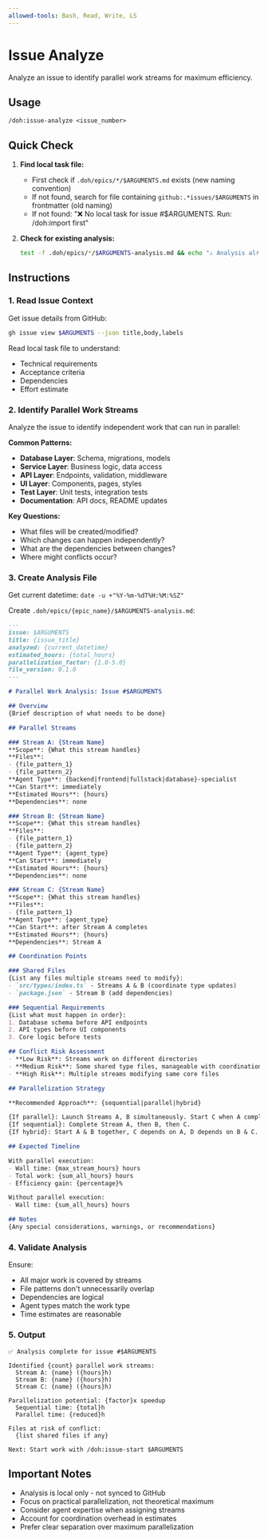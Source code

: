 ```yaml
---
allowed-tools: Bash, Read, Write, LS
---
```


# Issue Analyze

Analyze an issue to identify parallel work streams for maximum efficiency.

## Usage
```
/doh:issue-analyze <issue_number>
```

## Quick Check

1. **Find local task file:**
   - First check if `.doh/epics/*/$ARGUMENTS.md` exists (new naming convention)
   - If not found, search for file containing `github:.*issues/$ARGUMENTS` in frontmatter (old naming)
   - If not found: "❌ No local task for issue #$ARGUMENTS. Run: /doh:import first"

2. **Check for existing analysis:**
   ```bash
   test -f .doh/epics/*/$ARGUMENTS-analysis.md && echo "⚠️ Analysis already exists. Overwrite? (yes/no)"
   ```

## Instructions

### 1. Read Issue Context

Get issue details from GitHub:
```bash
gh issue view $ARGUMENTS --json title,body,labels
```

Read local task file to understand:
- Technical requirements
- Acceptance criteria
- Dependencies
- Effort estimate

### 2. Identify Parallel Work Streams

Analyze the issue to identify independent work that can run in parallel:

**Common Patterns:**
- **Database Layer**: Schema, migrations, models
- **Service Layer**: Business logic, data access
- **API Layer**: Endpoints, validation, middleware
- **UI Layer**: Components, pages, styles
- **Test Layer**: Unit tests, integration tests
- **Documentation**: API docs, README updates

**Key Questions:**
- What files will be created/modified?
- Which changes can happen independently?
- What are the dependencies between changes?
- Where might conflicts occur?

### 3. Create Analysis File

Get current datetime: `date -u +"%Y-%m-%dT%H:%M:%SZ"`

Create `.doh/epics/{epic_name}/$ARGUMENTS-analysis.md`:

```markdown
---
issue: $ARGUMENTS
title: {issue_title}
analyzed: {current_datetime}
estimated_hours: {total_hours}
parallelization_factor: {1.0-5.0}
file_version: 0.1.0
---

# Parallel Work Analysis: Issue #$ARGUMENTS

## Overview
{Brief description of what needs to be done}

## Parallel Streams

### Stream A: {Stream Name}
**Scope**: {What this stream handles}
**Files**:
- {file_pattern_1}
- {file_pattern_2}
**Agent Type**: {backend|frontend|fullstack|database}-specialist
**Can Start**: immediately
**Estimated Hours**: {hours}
**Dependencies**: none

### Stream B: {Stream Name}
**Scope**: {What this stream handles}
**Files**:
- {file_pattern_1}
- {file_pattern_2}
**Agent Type**: {agent_type}
**Can Start**: immediately
**Estimated Hours**: {hours}
**Dependencies**: none

### Stream C: {Stream Name}
**Scope**: {What this stream handles}
**Files**:
- {file_pattern_1}
**Agent Type**: {agent_type}
**Can Start**: after Stream A completes
**Estimated Hours**: {hours}
**Dependencies**: Stream A

## Coordination Points

### Shared Files
{List any files multiple streams need to modify}:
- `src/types/index.ts` - Streams A & B (coordinate type updates)
- `package.json` - Stream B (add dependencies)

### Sequential Requirements
{List what must happen in order}:
1. Database schema before API endpoints
2. API types before UI components
3. Core logic before tests

## Conflict Risk Assessment
- **Low Risk**: Streams work on different directories
- **Medium Risk**: Some shared type files, manageable with coordination
- **High Risk**: Multiple streams modifying same core files

## Parallelization Strategy

**Recommended Approach**: {sequential|parallel|hybrid}

{If parallel}: Launch Streams A, B simultaneously. Start C when A completes.
{If sequential}: Complete Stream A, then B, then C.
{If hybrid}: Start A & B together, C depends on A, D depends on B & C.

## Expected Timeline

With parallel execution:
- Wall time: {max_stream_hours} hours
- Total work: {sum_all_hours} hours
- Efficiency gain: {percentage}%

Without parallel execution:
- Wall time: {sum_all_hours} hours

## Notes
{Any special considerations, warnings, or recommendations}
```

### 4. Validate Analysis

Ensure:
- All major work is covered by streams
- File patterns don't unnecessarily overlap
- Dependencies are logical
- Agent types match the work type
- Time estimates are reasonable

### 5. Output

```
✅ Analysis complete for issue #$ARGUMENTS

Identified {count} parallel work streams:
  Stream A: {name} ({hours}h)
  Stream B: {name} ({hours}h)
  Stream C: {name} ({hours}h)
  
Parallelization potential: {factor}x speedup
  Sequential time: {total}h
  Parallel time: {reduced}h

Files at risk of conflict:
  {list shared files if any}

Next: Start work with /doh:issue-start $ARGUMENTS
```

## Important Notes

- Analysis is local only - not synced to GitHub
- Focus on practical parallelization, not theoretical maximum
- Consider agent expertise when assigning streams
- Account for coordination overhead in estimates
- Prefer clear separation over maximum parallelization